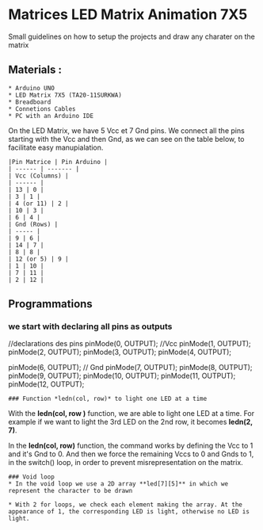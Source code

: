 # Matrices LED Matrix Animation 7X5
Small guidelines on how to setup the projects and draw any charater on the matrix
## Materials : 
    * Arduino UNO
    * LED Matrix 7X5 (TA20-11SURKWA)
    * Breadboard
    * Connetions Cables
    * PC with an Arduino IDE
On the LED Matrix, we have 5 Vcc et 7 Gnd pins. We connect all the pins starting with the Vcc and then Gnd, as we can see on the table below, to facilitate easy manupialation. 

	|Pin Matrice | Pin Arduino |
	| ------ | ------- |
	| Vcc (Columns) |
	| ------ |
	| 13 | 0 |
	| 3 | 1 |
	| 4 (or 11) | 2 |
	| 10 | 3 |
	| 6 | 4 |
	| Gnd (Rows) |
	| ----- | 	
	| 9 | 6 |
	| 14 | 7 |
	| 8 | 8 |
	| 12 (or 5) | 9 |
	| 1 | 10 |
	| 7 | 11 |
	| 2 | 12 |

## Programmations
 
### we start with declaring all pins as outputs
 //declarations des pins 
  pinMode(0, OUTPUT); //Vcc
  pinMode(1, OUTPUT);
  pinMode(2, OUTPUT);
  pinMode(3, OUTPUT);
  pinMode(4, OUTPUT);
  
  pinMode(6, OUTPUT); // Gnd
  pinMode(7, OUTPUT);
  pinMode(8, OUTPUT);
  pinMode(9, OUTPUT);
  pinMode(10, OUTPUT);
  pinMode(11, OUTPUT);
  pinMode(12, OUTPUT);

    ### Function *ledn(col, row)* to light one LED at a time
With the **ledn(col, row )** function, we are able to light one LED at a time. For example if we want to light the 3rd LED on the 2nd row, it becomes **ledn(2, 7)**.

In the **ledn(col, row)** function, the command works by defining the Vcc to 1 and it's Gnd to 0. And then we force the remaining Vccs to 0 and Gnds to 1, in the switch() loop, in order to prevent misrepresentation on the matrix.

    ### Void loop
	* In the void loop we use a 2D array **led[7][5]** in which we represent the character to be drawn

    * With 2 for loops, we check each element making the array. At the appearance of 1, the corresponding LED is light, otherwise no LED is light.

